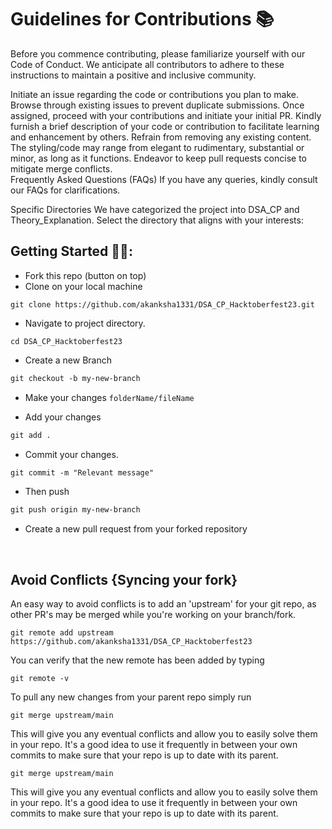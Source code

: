# Guidelines for Contributions 📚
Before you commence contributing, please familiarize yourself with our Code of Conduct. We anticipate all contributors to adhere to these instructions to maintain a positive and inclusive community.

Initiate an issue regarding the code or contributions you plan to make.
Browse through existing issues to prevent duplicate submissions.
Once assigned, proceed with your contributions and initiate your initial PR.
Kindly furnish a brief description of your code or contribution to facilitate learning and enhancement by others.
Refrain from removing any existing content.
The styling/code may range from elegant to rudimentary, substantial or minor, as long as it functions.
Endeavor to keep pull requests concise to mitigate merge conflicts.
<br>
Frequently Asked Questions (FAQs)
If you have any queries, kindly consult our FAQs for clarifications.

Specific Directories
We have categorized the project into DSA_CP and Theory_Explanation. Select the directory that aligns with your interests:



## Getting Started 🤩🤗:

- Fork this repo (button on top)
- Clone on your local machine

```terminal
git clone https://github.com/akanksha1331/DSA_CP_Hacktoberfest23.git
```
- Navigate to project directory.
```terminal
cd DSA_CP_Hacktoberfest23
```

- Create a new Branch

```markdown
git checkout -b my-new-branch
```
- Make your changes `folderName/fileName`

- Add your changes
```markdown
git add .
```
- Commit your changes.

```markdown
git commit -m "Relevant message"
```
- Then push 
```markdown
git push origin my-new-branch
```


- Create a new pull request from your forked repository

<br>

## Avoid Conflicts {Syncing your fork}

An easy way to avoid conflicts is to add an 'upstream' for your git repo, as other PR's may be merged while you're working on your branch/fork.   

```terminal
git remote add upstream https://github.com/akanksha1331/DSA_CP_Hacktoberfest23
```

You can verify that the new remote has been added by typing
```terminal
git remote -v
```

To pull any new changes from your parent repo simply run
```terminal
git merge upstream/main
```

This will give you any eventual conflicts and allow you to easily solve them in your repo. It's a good idea to use it frequently in between your own commits to make sure that your repo is up to date with its parent.

```terminal
git merge upstream/main
```

This will give you any eventual conflicts and allow you to easily solve them in your repo. It's a good idea to use it frequently in between your own commits to make sure that your repo is up to date with its parent.
